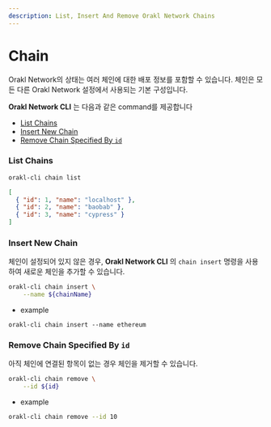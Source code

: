 ```yaml
---
description: List, Insert And Remove Orakl Network Chains
---
```


# Chain

Orakl Network의 상태는 여러 체인에 대한 배포 정보를 포함할 수 있습니다. 체인은 모든 다른 Orakl Network 설정에서 사용되는 기본 구성입니다.

**Orakl Network CLI** 는 다음과 같은 command를 제공합니다

- [List Chains](chain.md#list-chains)
- [Insert New Chain](chain.md#insert-new-chain)
- [Remove Chain Specified By `id`](chain.md#remove-chain-specified-by-id)

### List Chains

```sh
orakl-cli chain list
```

```json
[
  { "id": 1, "name": "localhost" },
  { "id": 2, "name": "baobab" },
  { "id": 3, "name": "cypress" }
]
```

### Insert New Chain

체인이 설정되어 있지 않은 경우, **Orakl Network CLI** 의 `chain insert` 명령을 사용하여 새로운 체인을 추가할 수 있습니다.

```sh
orakl-cli chain insert \
    --name ${chainName}
```

- example

```
orakl-cli chain insert --name ethereum
```

### Remove Chain Specified By `id`

아직 체인에 연결된 항목이 없는 경우 체인을 제거할 수 있습니다.

```sh
orakl-cli chain remove \
    --id ${id}
```

- example

```sh
orakl-cli chain remove --id 10
```
